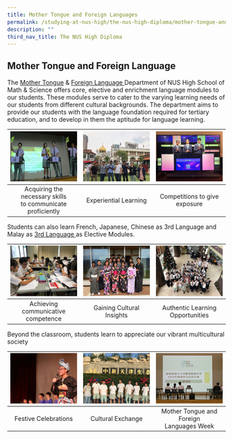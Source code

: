 ```yaml
---
title: Mother Tongue and Foreign Languages
permalink: /studying-at-nus-high/the-nus-high-diploma/mother-tongue-and-foreign-languages/
description: ""
third_nav_title: The NUS High Diploma
---
```

## Mother Tongue and Foreign Language

The <a href="/mtl-and-foreign-languages/mother-tongue-languages/">Mother Tongue</a> &amp; <a href="/mtl-and-foreign-languages/third-language-programmes/">Foreign Language </a> Department of NUS High School of Math &amp; Science offers core, elective and enrichment language modules to our students. These modules serve to cater to the varying learning needs of our students from different cultural backgrounds. The department aims to provide our students with the language foundation required for tertiary education, and to develop in them the aptitude for language learning.
<br>

<table>
	<thead>
		<tr>
			<th style="width: 33%; align: center">
				<a href="/mtl-and-foreign-languages/mother-tongue-languages/">
					<img src="/images/MT FL/mt_fl1.png" style="max-width: 100%; max-height:100%">
				</a>
			</th>
			<th style="width: 33%; align: center">
				<a href="/mtl-and-foreign-languages/mother-tongue-languages/">
				<img src="/images/MT FL/mt_fl2.png" style="max-width: 100%; max-heigth: 100%">
				</a>
			</th>
			<th style="width: 33%;align: center">
				<a href="/mtl-and-foreign-languages/mother-tongue-languages/">
				<img src="/images/MT FL/mt_fl3.png" style="max-width: 100%; max-heigth: 100%">
				</a>
			</th>
		</tr>
	</thead>
	<tbody>
		<tr>
			<td style="text-align:center"> 
			Acquiring the necessary skills<br>to communicate proficiently
			</td>
			<td style="text-align:center">
			 Experiential Learning
			</td>
			<td style="text-align:center">
			Competitions to give exposure
			</td>
		</tr>
	</tbody>
</table>

Students can also learn French, Japanese, Chinese as 3rd Language and Malay as <a href="/mtl-and-foreign-languages/third-language-programmes/">3rd Language </a> as Elective Modules.

<table>
	<thead>
		<tr>
			<th style="width: 33%; align: center">
				<a href="/mtl-and-foreign-languages/third-language-programmes/">
					<img src="/images/MT FL/mt_fl4.png" style="max-width: 100%; max-height:100%">
				</a>
			</th>
			<th style="width: 33%; align: center">
				<a href="/mtl-and-foreign-languages/third-language-programmes/">
				<img src="/images/MT FL/mt_fl5.png" style="max-width: 100%; max-heigth: 100%">
				</a>
			</th>
			<th style="width: 33%;align: center">
				<a href="/mtl-and-foreign-languages/third-language-programmes/">
				<img src="/images/MT FL/mt_fl6.png" style="max-width: 100%; max-heigth: 100%">
				</a>
			</th>
		</tr>
	</thead>
	<tbody>
		<tr>
			<td style="text-align:center"> 
				Achieving communicative<br>competence
			</td>
			<td style="text-align:center">
			 Gaining Cultural Insights
			</td>
			<td style="text-align:center">
				Authentic Learning<br>Opportunities
			</td>
		</tr>
	</tbody>
</table>

Beyond the classroom, students learn to appreciate our vibrant multicultural society

<table>
	<thead>
		<tr>
			<th style="width: 33%; align: center">
					<img src="/images/MT FL/mt_fl7.png" style="max-width: 100%; max-height:100%">
			</th>
			<th style="width: 33%; align: center">
				<img src="/images/MT FL/mt_fl8.png" style="max-width: 100%; max-heigth: 100%">
			</th>
			<th style="width: 33%;align: center">
				<img src="/images/MT FL/mt_fl9.png" style="max-width: 100%; max-heigth: 100%">
			</th>
		</tr>
	</thead>
	<tbody>
		<tr>
			<td style="text-align:center"> 
				Festive Celebrations
			</td>
			<td style="text-align:center">
			 Cultural Exchange
			</td>
			<td style="text-align:center">
				Mother Tongue and Foreign<br>Languages Week
			</td>
		</tr>
	</tbody>
</table>